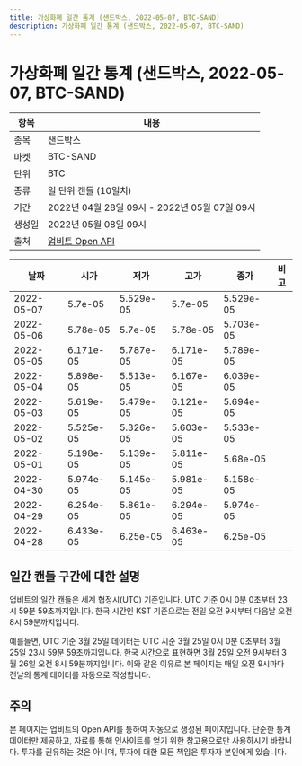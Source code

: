 ```yaml
---
title: 가상화폐 일간 통계 (샌드박스, 2022-05-07, BTC-SAND)
description: 가상화폐 일간 통계 (샌드박스, 2022-05-07, BTC-SAND)
---
```



가상화폐 일간 통계 (샌드박스, 2022-05-07, BTC-SAND)
===

|항목|내용|
|--|--|
|종목|샌드박스|
|마켓|BTC-SAND|
|단위|BTC|
|종류|일 단위 캔들 (10일치)|
|기간|2022년 04월 28일 09시 - 2022년 05월 07일 09시|
|생성일|2022년 05월 08일 09시|
|출처|[업비트 Open API](https://docs.upbit.com)|


|날짜|시가|저가|고가|종가|비고|
|--|--|--|--|--|--|
|2022-05-07|5.7e-05|5.529e-05|5.7e-05|5.529e-05|    |
|2022-05-06|5.78e-05|5.7e-05|5.78e-05|5.703e-05|    |
|2022-05-05|6.171e-05|5.787e-05|6.171e-05|5.789e-05|    |
|2022-05-04|5.898e-05|5.513e-05|6.167e-05|6.039e-05|    |
|2022-05-03|5.619e-05|5.479e-05|6.121e-05|5.694e-05|    |
|2022-05-02|5.525e-05|5.326e-05|5.603e-05|5.533e-05|    |
|2022-05-01|5.198e-05|5.139e-05|5.811e-05|5.68e-05|    |
|2022-04-30|5.974e-05|5.145e-05|5.981e-05|5.158e-05|    |
|2022-04-29|6.254e-05|5.861e-05|6.294e-05|5.974e-05|    |
|2022-04-28|6.433e-05|6.25e-05|6.463e-05|6.25e-05|    |


일간 캔들 구간에 대한 설명
---


업비트의 일간 캔들은 세계 협정시(UTC) 기준입니다. 
UTC 기준 0시 0분 0초부터 23시 59분 59초까지입니다. 
한국 시간인 KST 기준으로는 전일 오전 9시부터 다음날 오전 8시 59분까지입니다. 


예를들면, UTC 기준 3월 25일 데이터는 UTC 시준 3월 25일 0시 0분 0초부터 3월 25일 23시 59분 59초까지입니다. 
한국 시간으로 표현하면 3월 25일 오전 9시부터 3월 26일 오전 8시 59분까지입니다. 
이와 같은 이유로 본 페이지는 매일 오전 9시마다 전날의 통계 데이터를 자동으로 작성합니다. 


주의
---


본 페이지는 업비트의 Open API를 통하여 자동으로 생성된 페이지입니다. 
단순한 통계 데이터만 제공하고, 자료를 통해 인사이트를 얻기 위한 참고용으로만 사용하시기 바랍니다. 
투자를 권유하는 것은 아니며, 투자에 대한 모든 책임은 투자자 본인에게 있습니다. 
